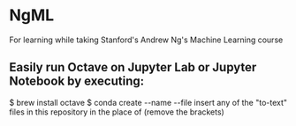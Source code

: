# NgML
For learning while taking Stanford's Andrew Ng's Machine Learning course
## Easily run Octave on Jupyter Lab or Jupyter Notebook by executing: 
$ brew install octave
$ conda create --name <env> --file <this file>
insert any of the "to-text" files in this repository in the place of <this file> (remove the brackets)
